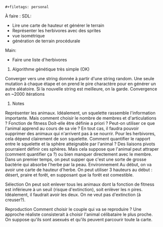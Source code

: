 ```{=org}
#+filetags: personal
```
À faire : SDL:

-   Lire une carte de hauteur et générer le terrain
-   Représenter les herbivores avec des sprites
-   vue isométrique
-   génération de terrain procédurale

Main:

-   Faire une liste d'herbivores

1.  Algorithme génétique très simple (OK)

Converger vers une string donnée à partir d'une string random. Une seule
mutation à chaque étape et on prend le pire charactère pour en générer
un autre aléatoire. Si la nouvelle string est meilleure, on la garde.
Convergence en \~2000 itérations

1.  Notes

Représenter les animaux. Idéalement, un squelette rassemble
l'information importante. Mais comment choisir le nombre de membres et
d'articulations ? Fonction de fitness Doit-elle être définie a priori ?
Peut-on utiliser ce que l'animal apprend au cours de sa vie ? En tout
cas, il faudra pouvoir supprimer des animaux qui n'arrivent pas à se
nourrir. Pour les herbivores, cela dépend clairement de son squelette.
Comment quantifier le rapport entre le squelette et la sphère
atteignable par l'animal ? Des liaisons pivots pourraient définir ces
sphères. Mais cela suppose que l'animal peut attraper (comment
quantifier ça ?) ou bien manquer directement avec le membre. Dans un
premier temps, on peut supper que c'est une sorte de grosse bactérie qui
absorbe l'herbe par la peau. Environnement Au début, on va avoir une
carte de hauteur d'herbe. On peut utiliser 3 hauteurs au début : désert,
praire et forêt, en supposant que la forêt est comestible.

Sélection On peut soit enlever tous les animaux dont la fonction de
fitness est inférieure à un seuil (risque d'extinction), soit enlèver
les n pires. Idéalement, il faudrait avoir les deux. On ne veut pas
d'extinction (à creuser?).

Reproduction Comment choisir le couple qui va se reproduire ? Une
approche réaliste consisterait à choisir l'animal célibataire le plus
proche. On suppose qu'ils sont asexués et qu'ils peuvent parcourir toute
la carte.
